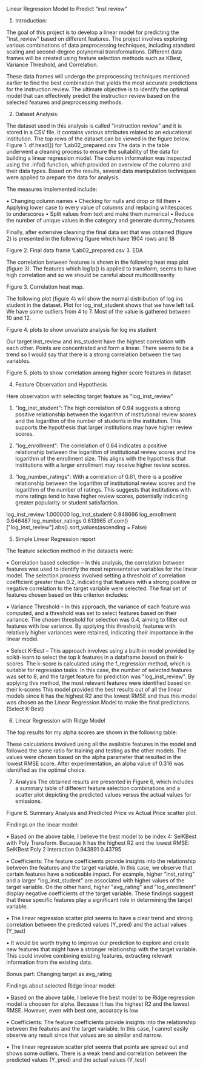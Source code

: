 Linear Regression Model to Predict “inst review”

1.	Introduction: 

The goal of this project is to develop a linear model for predicting the "inst_review" based on different features. The project involves exploring various combinations of data preprocessing techniques, including standard scaling and second-degree polynomial transformations. Different data frames will be created using feature selection methods such as KBest, Variance Threshold, and Correlation.

These data frames will undergo the preprocessing techniques mentioned earlier to find the best combination that yields the most accurate predictions for the instruction review. The ultimate objective is to identify the optimal model that can effectively predict the instruction review based on the selected features and preprocessing methods.

2.	Dataset Analysis: 

The dataset used in this analysis is called "instruction review" and it is stored in a CSV file. It contains various attributes related to an educational institution. The top rows of the dataset can be viewed in the figure below. 
Figure 1. df.head()) for ‘Lab02_prepared.csv
The data in the table underwent a cleaning process to ensure the suitability of the data for building a linear regression model. The column information was inspected using the .info() function, which provided an overview of the columns and their data types. Based on the results, several data manipulation techniques were applied to prepare the data for analysis.
 
The measures implemented include: 

•	Changing column names 
•	Checking for nulls and drop or fill them
•	Applying lower case to every value of columns and replacing whitespaces to underscores
•	Split values from text and make them numerical
•	Reduce the number of unique values in the category and generate dummy_features

Finally, after extensive cleaning the final data set that was obtained (figure 2) is presented in the following figure which have 1904 rows and 18
 
Figure 2. Final data frame ‘Lab02_prepared.csv
3.	EDA

The correlation between features is shown in the following heat map plot (figure 3). The features which log1p() is applied to transform, seems to have high correlation and so we should be careful about multicollinearity
 

Figure 3. Correlation heat map. 

The following plot (figure 4) will show the normal distribution of log ins student in the dataset. Plot for log_inst_student shows that we have left tail. We have some outliers from 4 to 7. Most of the value is gathered between 10 and 12.
 
Figure 4. plots to show unvariate analysis for log ins student

Our target inst_review and ins_student have the highest correlation with each other. Points are concentrated and form a linear. There seems to be a trend so I would say that there is a strong correlation between the two variables.

 
Figure 5. plots to show correlation among higher score features in dataset


4.	Feature Observation and Hypothesis

Here observation with selecting target feature as "log_inst_review"
1.	"log_inst_student": The high correlation of 0.94 suggests a strong positive relationship between the logarithm of institutional review scores and the logarithm of the number of students in the institution. This supports the hypothesis that larger institutions may have higher review scores.

2.	"log_enrollment": The correlation of 0.64 indicates a positive relationship between the logarithm of institutional review scores and the logarithm of the enrollment size. This aligns with the hypothesis that institutions with a larger enrollment may receive higher review scores.

3.	"log_number_ratings": With a correlation of 0.61, there is a positive relationship between the logarithm of institutional review scores and the logarithm of the number of ratings. This suggests that institutions with more ratings tend to have higher review scores, potentially indicating greater popularity or student satisfaction.

log_inst_review         1.000000
log_inst_student        0.948666
log_enrollment          0.646487
log_number_ratings      0.613965
df.corr()["log_inst_review"].abs().sort_values(ascending = False)

5.	Simple Linear Regression report

The feature selection method in the datasets were: 

•	Correlation based selection – In this analysis, the correlation between features was used to identify the most representative variables for the linear model. The selection process involved setting a threshold of correlation coefficient greater than 0.2, indicating that features with a strong positive or negative correlation to the target variable were selected. The final set of features chosen based on this criterion includes:
 
•	Variance Threshold – In this approach, the variance of each feature was computed, and a threshold was set to select features based on their variance. The chosen threshold for selection was 0.4, aiming to filter out features with low variance. By applying this threshold, features with relatively higher variances were retained, indicating their importance in the linear model.
 

•	Select K-Best – This approach involves using a built-in model provided by scikit-learn to select the top k features in a dataframe based on their k-scores. The k-score is calculated using the f_regression method, which is suitable for regression tasks. In this case, the number of selected features was set to 8, and the target feature for prediction was "log_inst_review". By applying this method, the most relevant features were identified based on their k-scores
This model provided the best results out of all the linear models since it has the highest R2 and the lowest RMSE and thus this model was chosen as the Linear Regression Model to make the final predictions. (Select K-Best)
 

6.	Linear Regression with Ridge Model

The top results for my alpha scores are shown in the following table: 

 
These calculations involved using all the available features in the model and followed the same ratio for training and testing as the other models. The values were chosen based on the alpha parameter that resulted in the lowest RMSE score. After experimentation, an alpha value of 0.316 was identified as the optimal choice.

7.	Analysis
The obtained results are presented in Figure 6, which includes a summary table of different feature selection combinations and a scatter plot depicting the predicted values versus the actual values for emissions.
     
Figure 6. Summary Analysis and Predicted Price vs Actual Price scatter plot.

Findings on the linear model: 

•	Based on the above table, I believe the best model to be index 4: SelKBest with Poly Transform. Because It has the highest R2 and the lowest RMSE: SelKBest	Poly 2 Interaction   0.943891  0.43795 
 
•	Coefficients: The feature coefficients provide insights into the relationship between the features and the target variable. In this case, we observe that certain features have a noticeable impact. For example, higher “inst_rating" and a larger "log_inst_student" are associated with higher values of the target variable. On the other hand, higher "avg_rating" and "log_enrollment" display negative coefficients of the target variable. These findings suggest that these specific features play a significant role in determining the target variable.
 
•	The linear regression scatter plot seems to have a clear trend and strong correlation between the predicted values (Y_pred) and the actual values (Y_test)

•	It would be worth trying to improve our prediction to explore and create new features that might have a stronger relationship with the target variable. This could involve combining existing features, extracting relevant information from the existing data.

Bonus part: 
Changing target as avg_rating
  

Findings about selected Ridge linear model: 

•	Based on the above table, I believe the best model to be Ridge regression model is choosen for alpha. Because It has the highest R2 and the lowest RMSE. However, even with best one, accuracy is low

•	Coefficients: The feature coefficients provide insights into the relationship between the features and the target variable. In this case, I cannot easily observe any result since that values are so similar and narrow.

•	The linear regression scatter plot seems that points are spread out and shows some outliers. There is a weak trend and correlation between the predicted values (Y_pred) and the actual values (Y_test)
